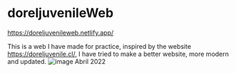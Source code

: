 # doreljuvenileWeb
https://doreljuvenileweb.netlify.app/

This is a web I have made for practice, inspired by the website https://doreljuvenile.cl/, I have tried to make a better website, more modern and updated.
![image](https://user-images.githubusercontent.com/72318958/179882825-94af8dfe-a2c3-44d8-a0bc-3bc113f72ebb.png)
Abril 2022
